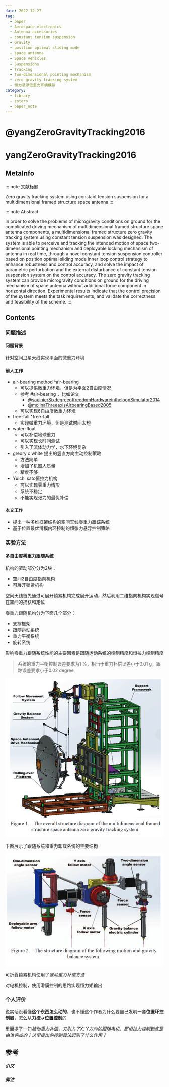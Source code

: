 ```yaml
---
date: 2022-12-27
tag:
  - paper
  - Aerospace electronics
  - Antenna accessories
  - constant tension suspension
  - Gravity
  - position optimal sliding mode
  - space antenna
  - Space vehicles
  - Suspensions
  - Tracking
  - two-dimensional pointing mechanism
  - zero gravity tracking system
  - 恒力悬浮低重力环境模拟
category:
  - library
  - zotero
  - paper_note
---
```


# @yangZeroGravityTracking2016


# yangZeroGravityTracking2016

## MetaInfo

::: note 文献标题

 Zero gravity tracking system using constant tension suspension for a multidimensional framed structure space antenna
:::

::: note Abstract

In order to solve the problems of microgravity conditions on ground for the complicated driving mechanism of multidimensional framed structure space antenna components, a multidimensional framed structure zero gravity tracking system using constant tension suspension was designed. The system is able to perceive and tracking the intended motion of space two-dimensional pointing mechanism and deployable locking mechanism of antenna in real time, through a novel constant tension suspension controller based on position optimal sliding mode inner loop control strategy to enhance robustness and control accuracy, and solve the impact of parametric perturbation and the external disturbance of constant tension suspension system on the control accuracy. The zero gravity tracking system can provide microgravity conditions on ground for the driving mechanism of space antenna without additional force component in horizontal direction. Experimental results indicate that the control precision of the system meets the task requirements, and validate the correctness and feasibility of the scheme.
:::


## Contents

### 问题描述

#### 问题背景

针对空间卫星天线实现平面的微重力环境

#### 前人工作

- air-bearing method ^air-bearing
	- 可以提供微重力环境，但是为平面2自由度情况
	- 参考 #air-bearing ，比如论文
		- [@saulnierSixdegreeoffreedomHardwareintheloopSimulator2014](./@saulnierSixdegreeoffreedomHardwareintheloopSimulator2014.md)
		- [@molinaThreeaxisAirbearingBased2005](./@molinaThreeaxisAirbearingBased2005.md)
	- 可以实现6自由度微重力环境
- free-fall ^free-fall
	- 实现微重力环境，但是测试时间太短
- water-float
	- 可以补偿地球重力
	- 可以实现长时间测试
	- 引入了流体动力学，水下环境复杂
- greory c white 提出的竖直方向主动控制策略
	- 方法简单
	- 增加了机器人质量
	- 精度不够
- Yuichi sato恒拉力机构
	- 可以实现零重力情形
	- 系统不稳定
	- 不能实现张力的最优补偿


#### 本文工作

- 提出一种多维框架结构的空间天线零重力跟踪系统
- 基于位置最优滑模内环控制的恒张力悬浮控制策略

### 实验方法

#### 多自由度零重力跟随系统

机构的驱动部分分为2块：
- 空间2自由度指向机构
- 可展开锁紧机构

空间天线首先通过可展开锁紧机构完成展开运动，然后利用二维指向机构实现信号在空间的捕获和定位

零重力跟随机构分为下面几个部分：
- 支撑框架
- 跟随运动系统
- 重力平衡系统
- 旋转系统

影响零重力跟随系统性能的主要因素是跟随运动系统的控制精度和恒拉力控制精度

> 系统的重力平衡控制误差要求为1 %，相当于重力补偿误差小于0.01 g。跟踪误差要求小于0.02 degree

![475](./assets/Pasted-image-20221227155626.png)

下图展示了跟随系统和重力卸载系统的主要结构

![475](./assets/Pasted-image-20221227155638.png)

可折叠锁紧机构使用了*被动重力补偿方法*

对电机控制，使用滑膜控制的思路实现恒力矩输出


### 个人评价

说实话没看懂**这个东西怎么动的**，也不懂这个作者为什么要自己发明一套**位置环控制器**，怎么从**力控→位置控制**的

里面提了一句*被动重力补偿，又引入了X, Y方向的跟随电机，那恒拉力控制到底是由谁完成的？这里提出的控制算法起到了什么作用？*

## 参考

##### 引文



##### 脚注
